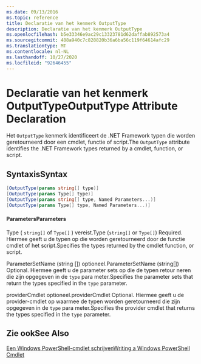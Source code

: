 ```yaml
---
ms.date: 09/13/2016
ms.topic: reference
title: Declaratie van het kenmerk OutputType
description: Declaratie van het kenmerk OutputType
ms.openlocfilehash: b5e33346e9ac29c13323781d62daffab892573a4
ms.sourcegitcommit: 488a940c7c828820b36a6ba56c119f64614afc29
ms.translationtype: MT
ms.contentlocale: nl-NL
ms.lasthandoff: 10/27/2020
ms.locfileid: "92646455"
---
```

# <a name="outputtype-attribute-declaration"></a><span data-ttu-id="1a107-103">Declaratie van het kenmerk OutputType</span><span class="sxs-lookup"><span data-stu-id="1a107-103">OutputType Attribute Declaration</span></span>

<span data-ttu-id="1a107-104">Het `OutputType` kenmerk identificeert de .NET Framework typen die worden geretourneerd door een cmdlet, functie of script.</span><span class="sxs-lookup"><span data-stu-id="1a107-104">The `OutputType` attribute identifies the .NET Framework types returned by a cmdlet, function, or script.</span></span>

## <a name="syntax"></a><span data-ttu-id="1a107-105">Syntaxis</span><span class="sxs-lookup"><span data-stu-id="1a107-105">Syntax</span></span>

```csharp
[OutputType(params string[] type)]
[OutputType(params Type[] type)]
[OutputType(params string[] type, Named Parameters...)]
[OutputType(params Type[] type, Named Parameters...)]
```

#### <a name="parameters"></a><span data-ttu-id="1a107-106">Parameters</span><span class="sxs-lookup"><span data-stu-id="1a107-106">Parameters</span></span>

<span data-ttu-id="1a107-107">Type ( `string[]` of `Type[]` ) vereist.</span><span class="sxs-lookup"><span data-stu-id="1a107-107">Type (`string[]` or `Type[]`) Required.</span></span> <span data-ttu-id="1a107-108">Hiermee geeft u de typen op die worden geretourneerd door de functie cmdlet of het script.</span><span class="sxs-lookup"><span data-stu-id="1a107-108">Specifies the types returned by the cmdlet function, or script.</span></span>

<span data-ttu-id="1a107-109">ParameterSetName (string []) optioneel.</span><span class="sxs-lookup"><span data-stu-id="1a107-109">ParameterSetName (string[]) Optional.</span></span> <span data-ttu-id="1a107-110">Hiermee geeft u de parameter sets op die de typen retour neren die zijn opgegeven in de `type` para meter.</span><span class="sxs-lookup"><span data-stu-id="1a107-110">Specifies the parameter sets that return the types specified in the `type` parameter.</span></span>

<span data-ttu-id="1a107-111">providerCmdlet optioneel.</span><span class="sxs-lookup"><span data-stu-id="1a107-111">providerCmdlet Optional.</span></span> <span data-ttu-id="1a107-112">Hiermee geeft u de provider-cmdlet op waarmee de typen worden geretourneerd die zijn opgegeven in de `type` para meter.</span><span class="sxs-lookup"><span data-stu-id="1a107-112">Specifies the provider cmdlet that returns the types specified in the `type` parameter.</span></span>

## <a name="see-also"></a><span data-ttu-id="1a107-113">Zie ook</span><span class="sxs-lookup"><span data-stu-id="1a107-113">See Also</span></span>

[<span data-ttu-id="1a107-114">Een Windows PowerShell-cmdlet schrijven</span><span class="sxs-lookup"><span data-stu-id="1a107-114">Writing a Windows PowerShell Cmdlet</span></span>](./writing-a-windows-powershell-cmdlet.md)
